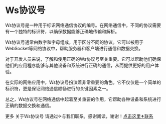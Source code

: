 # Ws协议号

Ws协议号是一种用于标识网络通信协议的编号。在网络通信中，不同的协议需要有一个独特的标识符，以确保数据能够正确地传输和解析。

Ws协议号通常由数字和字母组成，用于区分不同的协议。它可以被用于WebSocket等网络协议中，帮助服务器和客户端进行通信和数据交换。

对于开发人员来说，了解和使用正确的Ws协议号至关重要。它可以帮助他们确保他们的应用程序能够与其他设备和系统进行正确的通信，从而提供更好的用户体验。

在实际的网络应用中，Ws协议号扮演着非常重要的角色。它不仅仅是一个简单的标识符，更是保证网络通信顺畅进行的关键因素之一。

总之，Ws协议号在网络通信中起着至关重要的作用，它帮助各种设备和系统进行正确的数据交换和通信。

更多 关于Ws协议号 请通过✈与我们联系，感谢阅读，谢谢！[点击这里✈联系](https://t.me/LM999bot)